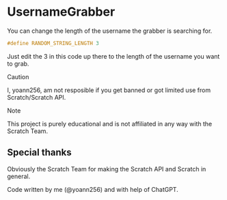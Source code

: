 # UsernameGrabber
You can change the length of the username the grabber is searching for.

```c
#define RANDOM_STRING_LENGTH 3
```

Just edit the 3 in this code up there to the length of the username you want to grab.

> [!CAUTION]
> I, yoann256, am not resposible if you get banned or got limited use from Scratch/Scratch API.

> [!NOTE]
> This project is purely educational and is not affiliated in any way with the Scratch Team.

## Special thanks
Obviously the Scratch Team for making the Scratch API and Scratch in general.


Code written by me (@yoann256) and with help of ChatGPT.
